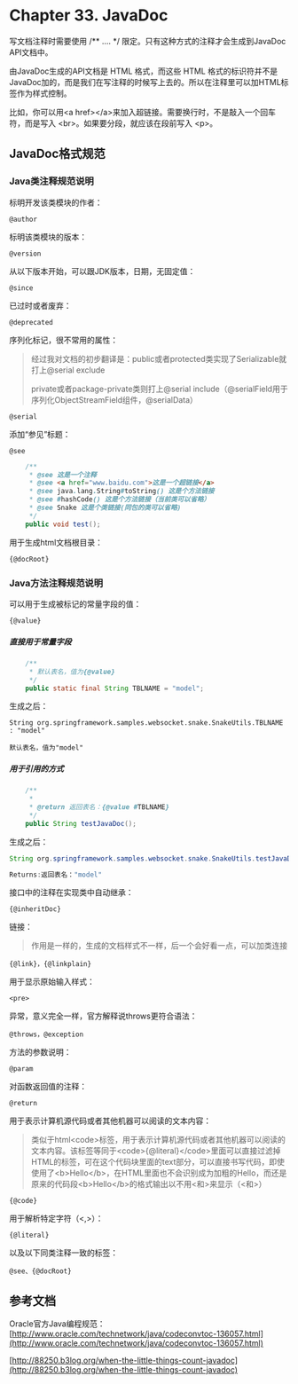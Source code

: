 # Chapter 33. JavaDoc

写文档注释时需要使用 /\*\* .... \*/ 限定。只有这种方式的注释才会生成到JavaDoc API文档中。

由JavaDoc生成的API文档是 HTML 格式，而这些 HTML 格式的标识符并不是 JavaDoc加的，而是我们在写注释的时候写上去的。所以在注释里可以加HTML标签作为样式控制。

比如，你可以用&lt;a href&gt;&lt;/a&gt;来加入超链接。需要换行时，不是敲入一个回车符，而是写入 &lt;br&gt;。如果要分段，就应该在段前写入 &lt;p&gt;。

## JavaDoc格式规范

### Java类注释规范说明

标明开发该类模块的作者：

`@author`

标明该类模块的版本：

`@version`

从以下版本开始，可以跟JDK版本，日期，无固定值：

`@since`

已过时或者废弃：

`@deprecated`

序列化标记，很不常用的属性：

> 经过我对文档的初步翻译是：public或者protected类实现了Serializable就打上@serial exclude
>
> private或者package-private类则打上@serial include（@serialField用于序列化ObjectStreamField组件，@serialData）

`@serial`

添加“参见”标题：

`@see`

```java
    /**
     * @see 这是一个注释
     * @see <a href="www.baidu.com">这是一个超链接</a>
     * @see java.lang.String#toString() 这是个方法链接
     * @see #hashCode() 这是个方法链接（当前类可以省略）
     * @see Snake 这是个类链接(同包的类可以省略)
     */
    public void test();
```

用于生成html文档根目录：

`{@docRoot}`

### Java方法注释规范说明

可以用于生成被标记的常量字段的值：

`{@value}`

##### 直接用于常量字段

```java
    /**
     * 默认表名，值为{@value}
     */
    public static final String TBLNAME = "model";
```

生成之后：

```
String org.springframework.samples.websocket.snake.SnakeUtils.TBLNAME : "model"

默认表名，值为"model"
```

##### 用于引用的方式

```java
    /**
     * 
     * @return 返回表名：{@value #TBLNAME}
     */
    public String testJavaDoc();
```

生成之后：

```java
String org.springframework.samples.websocket.snake.SnakeUtils.testJavaDoc()

Returns:返回表名："model"
```

接口中的注释在实现类中自动继承：

`{@inheritDoc}`

链接：

> 作用是一样的，生成的文档样式不一样，后一个会好看一点，可以加类连接

`{@link}，{@linkplain}`

用于显示原始输入样式：

`<pre>`

异常，意义完全一样，官方解释说throws更符合语法：

`@throws，@exception`

方法的参数说明：

`@param`

对函数返回值的注释：

`@return`

用于表示计算机源代码或者其他机器可以阅读的文本内容：

> 类似于html&lt;code&gt;标签，用于表示计算机源代码或者其他机器可以阅读的文本内容。该标签等同于&lt;code&gt;{@literal}&lt;/code&gt;里面可以直接过滤掉HTML的标签，可在这个代码块里面的text部分，可以直接书写代码，即使使用了&lt;b&gt;Hello&lt;/b&gt;，在HTML里面也不会识别成为加粗的Hello，而还是原来的代码段&lt;b&gt;Hello&lt;/b&gt;的格式输出以不用&lt;和&gt;来显示（&lt;和&gt;）

`{@code}`

用于解析特定字符（&lt;,&gt;）：

`{@literal}`

以及以下同类注释一致的标签：

`@see、{@docRoot}`

## 参考文档

Oracle官方Java编程规范：[http://www.oracle.com/technetwork/java/codeconvtoc-136057.html](http://www.oracle.com/technetwork/java/codeconvtoc-136057.html)

[http://88250.b3log.org/when-the-little-things-count-javadoc](http://88250.b3log.org/when-the-little-things-count-javadoc)


